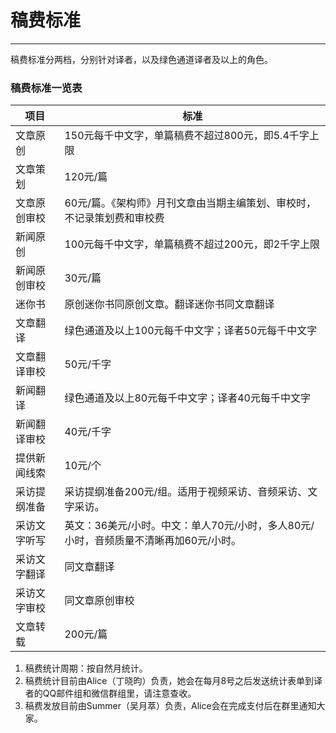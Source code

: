 # **稿费标准**

---

稿费标准分两档，分别针对译者，以及绿色通道译者及以上的角色。

### **稿费标准一览表**

| 项目 | 标准 |
| --- | --- |
| 文章原创 | 150元每千中文字，单篇稿费不超过800元，即5.4千字上限 |
| 文章策划 | 120元/篇 |
| 文章原创审校 | 60元/篇。《架构师》月刊文章由当期主编策划、审校时，不记录策划费和审校费 |
| 新闻原创 | 100元每千中文字，单篇稿费不超过200元，即2千字上限 |
| 新闻原创审校 | 30元/篇 |
| 迷你书 | 原创迷你书同原创文章。翻译迷你书同文章翻译 |
| 文章翻译 | 绿色通道及以上100元每千中文字；译者50元每千中文字 |
| 文章翻译审校 | 50元/千字 |
| 新闻翻译 | 绿色通道及以上80元每千中文字；译者40元每千中文字 |
| 新闻翻译审校 | 40元/千字 |
| 提供新闻线索 | 10元/个 |
| 采访提纲准备 | 采访提纲准备200元/组。适用于视频采访、音频采访、文字采访。 |
| 采访文字听写 | 英文：36美元/小时。中文：单人70元/小时，多人80元/小时，音频质量不清晰再加60元/小时。 |
| 采访文字翻译 | 同文章翻译 |
| 采访文字审校 | 同文章原创审校 |
| 文章转载 | 200元/篇 |

1. 稿费统计周期：按自然月统计。
2. 稿费统计目前由Alice（丁晓昀）负责，她会在每月8号之后发送统计表单到译者的QQ邮件组和微信群组里，请注意查收。
3. 稿费发放目前由Summer（吴月萃）负责，Alice会在完成支付后在群里通知大家。



